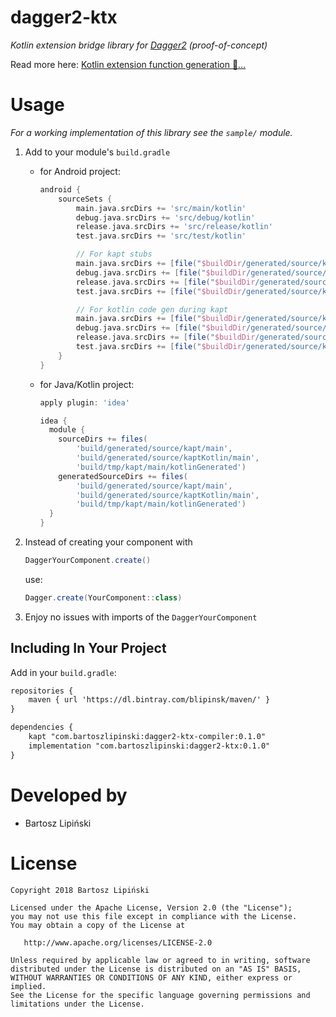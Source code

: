 dagger2-ktx
===============

*Kotlin extension bridge library for [Dagger2](https://github.com/google/dagger) (proof-of-concept)*

Read more here: [Kotlin extension function generation 🚀…](https://medium.com/@blipinsk/kotlin-extension-methods-generation-15b5e6499dc8)

Usage
=====
*For a working implementation of this library see the `sample/` module.*

 1. Add to your module's `build.gradle`

     * for Android project:

         ```groovy
         android {
             sourceSets {
                 main.java.srcDirs += 'src/main/kotlin'
                 debug.java.srcDirs += 'src/debug/kotlin'
                 release.java.srcDirs += 'src/release/kotlin'
                 test.java.srcDirs += 'src/test/kotlin'

                 // For kapt stubs
                 main.java.srcDirs += [file("$buildDir/generated/source/kapt/main")]
                 debug.java.srcDirs += [file("$buildDir/generated/source/kapt/debug")]
                 release.java.srcDirs += [file("$buildDir/generated/source/kapt/release")]
                 test.java.srcDirs += [file("$buildDir/generated/source/kapt/test")]

                 // For kotlin code gen during kapt
                 main.java.srcDirs += [file("$buildDir/generated/source/kaptKotlin/main")]
                 debug.java.srcDirs += [file("$buildDir/generated/source/kaptKotlin/debug")]
                 release.java.srcDirs += [file("$buildDir/generated/source/kaptKotlin/release")]
                 test.java.srcDirs += [file("$buildDir/generated/source/kaptKotlin/test")]
             }
         }
         ```

     * for Java/Kotlin project:

         ```groovy
         apply plugin: 'idea'

         idea {
           module {
             sourceDirs += files(
                 'build/generated/source/kapt/main',
                 'build/generated/source/kaptKotlin/main',
                 'build/tmp/kapt/main/kotlinGenerated')
             generatedSourceDirs += files(
                 'build/generated/source/kapt/main',
                 'build/generated/source/kaptKotlin/main',
                 'build/tmp/kapt/main/kotlinGenerated')
           }
         }
         ```


 2. Instead of creating your component with

     ```java
     DaggerYourComponent.create()
     ```

     use:

     ```java
     Dagger.create(YourComponent::class)
     ```

 3. Enjoy no issues with imports of the `DaggerYourComponent`

Including In Your Project
-------------------------
Add in your `build.gradle`:
```xml
repositories {
    maven { url 'https://dl.bintray.com/blipinsk/maven/' }
}

dependencies {
    kapt "com.bartoszlipinski:dagger2-ktx-compiler:0.1.0"
    implementation "com.bartoszlipinski:dagger2-ktx:0.1.0"
}
```

Developed by
============
 * Bartosz Lipiński

License
=======

    Copyright 2018 Bartosz Lipiński
    
    Licensed under the Apache License, Version 2.0 (the "License");
    you may not use this file except in compliance with the License.
    You may obtain a copy of the License at

       http://www.apache.org/licenses/LICENSE-2.0

    Unless required by applicable law or agreed to in writing, software
    distributed under the License is distributed on an "AS IS" BASIS,
    WITHOUT WARRANTIES OR CONDITIONS OF ANY KIND, either express or implied.
    See the License for the specific language governing permissions and
    limitations under the License.
